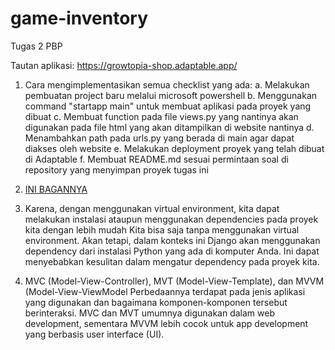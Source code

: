 # game-inventory
Tugas 2 PBP

Tautan aplikasi: https://growtopia-shop.adaptable.app/

1. Cara mengimplementasikan semua checklist yang ada:
   a. Melakukan pembuatan project baru melalui microsoft powershell
   b. Menggunakan command "startapp main" untuk membuat aplikasi pada proyek yang dibuat
   c. Membuat function pada file views.py yang nantinya akan digunakan pada file html yang akan ditampilkan di website nantinya
   d. Menambahkan path pada urls.py yang berada di main agar dapat diakses oleh website
   e. Melakukan deployment proyek yang telah dibuat di Adaptable
   f. Membuat README.md sesuai permintaan soal di repository yang menyimpan proyek tugas ini

3. [INI BAGANNYA](tugas2.jpg)

4. Karena, dengan menggunakan virtual environment, kita dapat melakukan instalasi ataupun menggunakan dependencies pada proyek kita dengan lebih mudah
   Kita bisa saja tanpa menggunakan virtual environment. Akan tetapi, dalam konteks ini Django akan menggunakan dependency dari instalasi Python yang ada di 
   komputer Anda. Ini dapat menyebabkan kesulitan dalam mengatur dependency pada proyek kita.

5. MVC (Model-View-Controller), MVT (Model-View-Template), dan MVVM (Model-View-ViewModel
   Perbedaannya terdapat pada jenis aplikasi yang digunakan dan bagaimana komponen-komponen tersebut berinteraksi. MVC dan MVT umumnya digunakan dalam 
   web development, sementara MVVM lebih cocok untuk app development yang berbasis user interface (UI).
